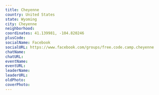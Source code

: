 ```yaml
---
title: Cheyenne
country: United States
state: Wyoming
city: Cheyenne
neighborhood: 
coordinates: 41.139981, -104.820246
plusCode:
socialName: Facebook
socialURL: https://www.facebook.com/groups/free.code.camp.cheyenne
chatName:
chatURL:
eventName:
eventURL:
leaderName:
leaderURL:
oldPhoto: 
coverPhoto:
---
```

